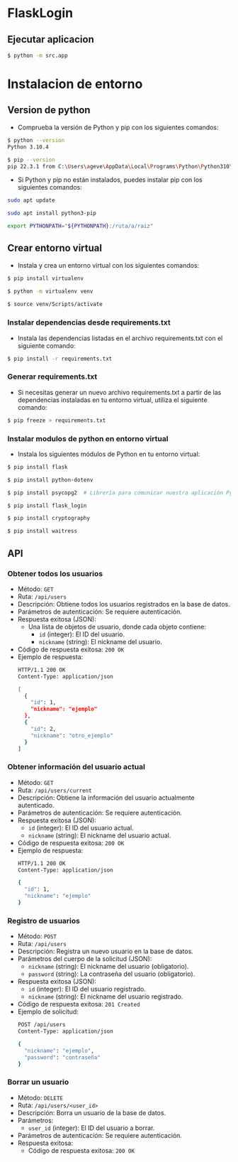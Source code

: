 # FlaskLogin

## Ejecutar aplicacion

```bash
$ python -m src.app
```

# Instalacion de entorno

## Version de python

- Comprueba la versión de Python y pip con los siguientes comandos:

```bash
$ python --version
Python 3.10.4
```

```bash
$ pip --version
pip 22.3.1 from C:\Users\ageve\AppData\Local\Programs\Python\Python310\lib\site-packages\pip (python 3.10)
```

- Si Python y pip no están instalados, puedes instalar pip con los siguientes comandos:

```bash
sudo apt update

sudo apt install python3-pip

export PYTHONPATH="${PYTHONPATH}:/ruta/a/raiz"
```

## Crear entorno virtual

- Instala y crea un entorno virtual con los siguientes comandos:

```bash
$ pip install virtualenv

$ python -m virtualenv venv
 
$ source venv/Scripts/activate
```

### Instalar dependencias desde requirements.txt

- Instala las dependencias listadas en el archivo requirements.txt con el siguiente comando:

```bash
$ pip install -r requirements.txt
```

### Generar requirements.txt

- Si necesitas generar un nuevo archivo requirements.txt a partir de las dependencias instaladas en tu entorno virtual, utiliza el siguiente comando:

```bash
$ pip freeze > requirements.txt
```

### Instalar modulos de python en entorno virtual

- Instala los siguientes módulos de Python en tu entorno virtual:

```bash
$ pip install flask

$ pip install python-dotenv

$ pip install psycopg2  # Librería para comunicar nuestra aplicación Python con PostgreSQL. Debes instalar PostgreSQL o ejecutar el siguiente comando: $ sudo apt install libpq-dev

$ pip install flask_login

$ pip install cryptography

$ pip install waitress

```

## API

### Obtener todos los usuarios

- Método: `GET`
- Ruta: `/api/users`
- Descripción: Obtiene todos los usuarios registrados en la base de datos.
- Parámetros de autenticación: Se requiere autenticación.
- Respuesta exitosa (JSON):
  - Una lista de objetos de usuario, donde cada objeto contiene:
    - `id` (integer): El ID del usuario.
    - `nickname` (string): El nickname del usuario.
- Código de respuesta exitosa: `200 OK`
- Ejemplo de respuesta:
  ```bash
  HTTP/1.1 200 OK
  Content-Type: application/json

  [
    {
      "id": 1,
      "nickname": "ejemplo"
    },
    {
      "id": 2,
      "nickname": "otro_ejemplo"
    }
  ]

### Obtener información del usuario actual

- Método: `GET`
- Ruta: `/api/users/current`
- Descripción: Obtiene la información del usuario actualmente autenticado.
- Parámetros de autenticación: Se requiere autenticación.
- Respuesta exitosa (JSON):
  - `id` (integer): El ID del usuario actual.
  - `nickname` (string): El nickname del usuario actual.
- Código de respuesta exitosa: `200 OK`
- Ejemplo de respuesta:
  ```bash
  HTTP/1.1 200 OK
  Content-Type: application/json

  {
    "id": 1,
    "nickname": "ejemplo"
  }

### Registro de usuarios

- Método: `POST`
- Ruta: `/api/users`
- Descripción: Registra un nuevo usuario en la base de datos.
- Parámetros del cuerpo de la solicitud (JSON):
  - `nickname` (string): El nickname del usuario (obligatorio).
  - `password` (string): La contraseña del usuario (obligatorio).
- Respuesta exitosa (JSON):
  - `id` (integer): El ID del usuario registrado.
  - `nickname` (string): El nickname del usuario registrado.
- Código de respuesta exitosa: `201 Created`
- Ejemplo de solicitud:
  ```bash
  POST /api/users
  Content-Type: application/json

  {
    "nickname": "ejemplo",
    "password": "contraseña"
  }

### Borrar un usuario

- Método: `DELETE`
- Ruta: `/api/users/<user_id>`
- Descripción: Borra un usuario de la base de datos.
- Parámetros:
  - `user_id` (integer): El ID del usuario a borrar.
- Parámetros de autenticación: Se requiere autenticación.
- Respuesta exitosa:
  - Código de respuesta exitosa: `200 OK`

